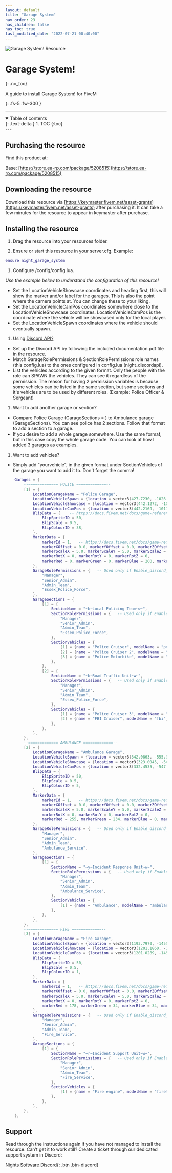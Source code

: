 ```yaml
---
layout: default
title: "Garage System"
nav_order: 23
has_children: false
has_toc: true
last_modified_date: "2022-07-21 00:40:00"
---
```


<img class="cover-img" src="/assets/img/garageSystem.gif" alt="Garage System! Resource" draggable="false">

# Garage System!
{: .no_toc}

A guide to install Garage System! for FiveM

{: .fs-5 .fw-300 }

---
<details open markdown="block">
  <summary>
    Table of contents
  </summary>
  {: .text-delta }
1. TOC
{:toc}
</details>
---

## Purchasing the resource

Find this product at:

Base: [https://store.ea-rp.com/package/5208515](https://store.ea-rp.com/package/5208515)

## Downloading the resource

Download this resource via [https://keymaster.fivem.net/asset-grants](https://keymaster.fivem.net/asset-grants) after purchasing it. It can take a few minutes for the resource to appear in keymaster after purchase.

## Installing the resource

1. Drag the resource into your resources folder.

1. Ensure or start this resource in your server.cfg. Example:
```lua
ensure night_garage_system
```

1. Configure /config/config.lua.

*Use the example below to understand the configuration of this resource!*

* Set the LocationVehicleShowcase coordinates and heading first, this will show the marker and/or label for the garages. This is also the point where the camera points at. You can change these to your liking.
* Set the LocationVehicleCamPos coordinates somewhere close to the LocationVehicleShowcase coordinates. LocationVehicleCamPos is the coordinate where the vehicle will be showcased only for the local player.
* Set the LocationVehicleSpawn coordinates where the vehicle should eventually spawn.

1. Using [Discord API?](https://docs.ea-rp.com/resources/discordAPI/)

* Set up the Discord API by following the included documentation.pdf file in the resource.
* Match GarageRolePermissions & SectionRolePermissions role names (this config.lua) to the ones configured in config.lua (night_discordapi).
* List the vehicles according to the given format. Only the people with the role can SPAWN the vehicles. They can see it regardless of the permission. The reason for having 2 permission variables is because some vehicles can be listed in the same section, but some sections and it's vehicles are to be used by different roles. (Example: Police Officer & Sergeant)

1. Want to add another garage or section?

* Compare Police Garage (GarageSections = ) to Ambulance garage (GarageSections). You can see police has 2 sections. Follow that format to add a section to a garage. 
* If you desire to add a whole garage somewhere. Use the same format, but in this case copy the whole garage code. You can look at how I added 3 garages as examples.

1. Want to add vehicles?

* Simply add "yourvehicle", in the given format under SectionVehicles of the garage you want to add it to. Don't forget the comma!

```lua
    Garages = {
        --============= POLICE =============--
        [1] = {
            LocationGarageName = "Police Garage",
            LocationVehicleSpawn = {location = vector3(427.7230, -1026.0115, 28.9796), h = 2.7687},     -- This is the vector3 coordinate where the vehicle spawns after selecting it.
            LocationVehicleShowcase = {location = vector3(442.1272, -1021.5523, 28.5648), h = 355.8047}, -- This is the vector3 coordinate where the vehicle will be showcased.
            LocationVehicleCamPos = {location = vector3(442.2169, -1011.5533, 31.9647)},                -- This is the vector3 coordinate where the camera will point from towards the showcase vector3 coordinate.
            BlipData = {    -- https://docs.fivem.net/docs/game-references/blips/
                BlipSpriteID = 50,
                BlipScale = 0.5,
                BlipColourID = 38,
            },
            MarkerData = {
                markerId = 1,   -- https://docs.fivem.net/docs/game-references/markers/
                markerXOffset = 0.0, markerYOffset = 0.0, markerZOffset = -0.1,
                markerScaleX = 5.0, markerScaleY = 5.0, markerScaleZ = 0.5,
                markerRotX = 0, markerRotY = 0, markerRotZ = 0,
                markerRed = 0, markerGreen = 0, markerBlue = 200, markerAlpha = 225, 
            },
            GarageRolePermissions = {   -- Used only if Enable_discord_API = true.
                "Manager",
                "Senior_Admin",
                "Admin_Team",
                "Essex_Police_Force",
            },
            GarageSections = {
                [1] = {
                    SectionName = "~b~Local Policing Team~w~",
                    SectionRolePermissions = {   -- Used only if Enable_discord_API = true.
                        "Manager",
                        "Senior_Admin",
                        "Admin_Team",
                        "Essex_Police_Force",
                    },
                    SectionVehicles = {
                        [1] = {name = "Police Cruiser", modelName = "police"}, 
                        [2] = {name = "Police Cruiser 2", modelName = "police2"},
                        [3] = {name = "Police Motorbike", modelName = "policeb"},
                    },
                },
                [2] = {
                    SectionName = "~b~Road Traffic Unit~w~",
                    SectionRolePermissions = {   -- Used only if Enable_discord_API = true.
                        "Manager",
                        "Senior_Admin",
                        "Admin_Team",
                        "Essex_Police_Force",
                    },
                    SectionVehicles = {
                        [1] = {name = "Police Cruiser 3", modelName = "police3"},
                        [2] = {name = "FBI Cruiser", modelName = "fbi"},
                    },
                },
            },
        },
        --============= AMBULANCE =============--
        [2] = {
            LocationGarageName = "Ambulance Garage",
            LocationVehicleSpawn = {location = vector3(342.0863, -555.3351, 28.7441), h = 349.6882},
            LocationVehicleShowcase = {location = vector3(323.0045, -546.9155, 28.7440), h = 267.3977},
            LocationVehicleCamPos = {location = vector3(332.4535, -547.0506, 31.8941)},
            BlipData = {
                BlipSpriteID = 50,
                BlipScale = 0.5,
                BlipColourID = 5,
            },
            MarkerData = {
                markerId = 1,   -- https://docs.fivem.net/docs/game-references/markers/
                markerXOffset = 0.0, markerYOffset = 0.0, markerZOffset = -0.1,
                markerScaleX = 5.0, markerScaleY = 5.0, markerScaleZ = 0.5,
                markerRotX = 0, markerRotY = 0, markerRotZ = 0,
                markerRed = 255, markerGreen = 234, markerBlue = 0, markerAlpha = 225,
            },
            GarageRolePermissions = {   -- Used only if Enable_discord_API = true.
                "Manager",
                "Senior_Admin",
                "Admin_Team",
                "Ambulance_Service",
            },
            GarageSections = {
                [1] = {
                    SectionName = "~y~Incident Response Unit~w~",
                    SectionRolePermissions = {   -- Used only if Enable_discord_API = true.
                        "Manager",
                        "Senior_Admin",
                        "Admin_Team",
                        "Ambulance_Service",
                    },
                    SectionVehicles = {
                        [1] = {name = "Ambulance", modelName = "ambulance"},
                    },
                },
            },
        },
        --============= FIRE =============--
        [3] = {
            LocationGarageName = "Fire Garage",
            LocationVehicleSpawn = {location = vector3(1193.7970, -1455.9656, 34.9582), h = 3.7696},
            LocationVehicleShowcase = {location = vector3(1201.1860, -1461.1323, 34.8237), h = 0.6208},
            LocationVehicleCamPos = {location = vector3(1201.0289, -1450.1870, 39.8987)},
            BlipData = {
                BlipSpriteID = 50,
                BlipScale = 0.5,
                BlipColourID = 1,
            },
            MarkerData = {
                markerId = 1,   -- https://docs.fivem.net/docs/game-references/markers/
                markerXOffset = 0.0, markerYOffset = 0.0, markerZOffset = -0.1,
                markerScaleX = 5.0, markerScaleY = 5.0, markerScaleZ = 0.5,
                markerRotX = 0, markerRotY = 0, markerRotZ = 0,
                markerRed = 178, markerGreen = 34, markerBlue = 34, markerAlpha = 225,
            },
            GarageRolePermissions = {   -- Used only if Enable_discord_API = true.
                "Manager",
                "Senior_Admin",
                "Admin_Team",
                "Fire_Service",
            },
            GarageSections = {
                [1] = {
                    SectionName = "~r~Incident Support Unit~w~",
                    SectionRolePermissions = {   -- Used only if Enable_discord_API = true.
                        "Manager",
                        "Senior_Admin",
                        "Admin_Team",
                        "Fire_Service",
                    },
                    SectionVehicles = {
                        [1] = {name = "Fire engine", modelName = "firetruk"},
                    },
                },
            },
        },
    },
```

## Support

Read through the instructions again if you have not managed to install the resource. Can’t get it to work still? Create a ticket through our dedicated support system in Discord:

[Nights Software Discord](https://ns.ea-rp.com){: .btn .btn-discord}
